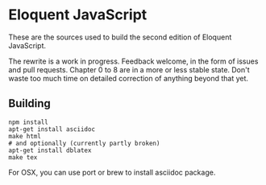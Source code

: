 # Eloquent JavaScript

These are the sources used to build the second edition of Eloquent
JavaScript.

The rewrite is a work in progress. Feedback welcome, in the form of
issues and pull requests. Chapter 0 to 8 are in a more or less stable
state. Don't waste too much time on detailed correction of anything
beyond that yet.

## Building

    npm install
    apt-get install asciidoc
    make html
    # and optionally (currently partly broken)
    apt-get install dblatex
    make tex

For OSX, you can use port or brew to install asciidoc package.
